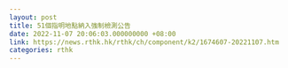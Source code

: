 ```yaml
---
layout: post
title: 51個指明地點納入強制檢測公告
date: 2022-11-07 20:06:03.000000000 +08:00
link: https://news.rthk.hk/rthk/ch/component/k2/1674607-20221107.htm
categories: rthk
---
```



